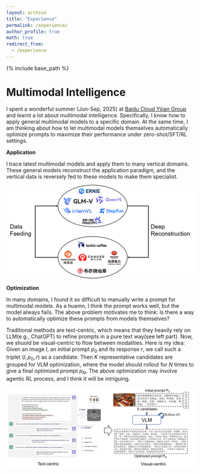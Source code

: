 ```yaml
---
layout: archive
title: "Experience"
permalink: /experience/
author_profile: true
math: true
redirect_from:
  - /experience
---
```


{% include base_path %}

Multimodal Intelligence
======
I spent a wonderful summer (Jun-Sep, 2025) at [Baidu Cloud Yijian Group](https://yijian.bce.baidu.com) and learnt a lot about multimodal intelligence. Specifically, I know how to apply general multimodal models to a specific domain. At the same time, I am thinking about how to let multimodal models themselves automatically optimize prompts to maximize their performance under zero-shot/SFT/RL settings.

**Application**

I trace latest multimodal models and apply them to many vertical domains. These general models reconstruct the application paradigm, and the vertical data is reversely fed to these models to make them specialist.

![application](../images/baidu_application_1.png)

**Optimization**

In many domains, I found it so difficult to manually write a prompt for multimodal models. As a huamn, I think the prompt works well, but the model always fails. The above problem motivates me to think: Is there a way to automatically optimize these prompts from models themselves?

Traditional methods are text-centric, which means that they heavily rely on LLM(e.g., ChatGPT) to refine prompts in a pure text way(see left part). Now, we shuold be visual-centric to flow between modalities. Here is my idea: Given an image $I$, an initial prompt $p_0$ and its response $r$, we call such a triplet $(I, p_0, r)$ as a candidate. Then $K$ representative candidates are grouped for VLM optimization, where the model should rollout for $N$ times to give a final optimized prompt $p_N$. The above optimization may involve agentic RL process, and I think it will be intriguing.

![optimization](../images/baidu_application_2.png)